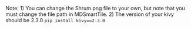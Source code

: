 Note: 1) You can change the Shrum.png file to your own, but note that you must change the file path in MDSmartTile.
      2) The version of your kivy should be 2.3.0
      `
      pip install kivy==2.3.0
      `
